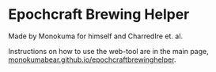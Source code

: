 # Epochcraft Brewing Helper

Made by Monokuma for himself and CharredIre et. al.

Instructions on how to use the web-tool are in the main page, [monokumabear.github.io/epochcraftbrewinghelper](https://monokumabear.github.io/epochcraftbrewinghelper).
